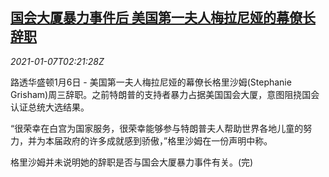 <!--1609986195000-->
[国会大厦暴力事件后 美国第一夫人梅拉尼娅的幕僚长辞职](https://cn.reuters.com/article/usa-first-lady-aide-resigns-0106-wedn-idCNKBS29C090)
------

<div><i>2021-01-07T02:21:28Z</i></div><p>路透华盛顿1月6日 - 美国第一夫人梅拉尼娅的幕僚长格里沙姆(Stephanie Grisham)周三辞职。之前特朗普的支持者暴力占据美国国会大厦，意图阻挠国会认证总统大选结果。</p><p>“很荣幸在白宫为国家服务，很荣幸能够参与特朗普夫人帮助世界各地儿童的努力，并为本届政府的许多成就感到骄傲，”格里沙姆在一份声明中称。</p><p>格里沙姆并未说明她的辞职是否与国会大厦暴力事件有关。(完)</p>
